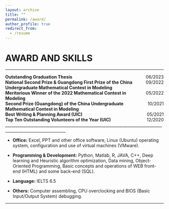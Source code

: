 ```yaml
---
layout: archive
title: ""
permalink: /award/
author_profile: true
redirect_from:
  - /resume
---
```



AWARD AND SKILLS
======
____________________________________________________________________________________________________________

<div style="display: flex; justify-content: space-between;">
    <div style="text-align: left;"><strong>Outstanding Graduation Thesis</strong></div>
    <div style="text-align: right;">06/2023</div>
</div>
<div style="display: flex; justify-content: space-between;">
    <div style="text-align: left;"><strong>National Second Prize & Guangdong First Prize of the China Undergraduate Mathematical Contest in Modeling</strong></div>
    <div style="text-align: right;">09/2022</div>
</div>
<div style="display: flex; justify-content: space-between;">
    <div style="text-align: left;"><strong>Meritorious Winner of the 2022 Mathematical Contest in Modeling</strong></div>
    <div style="text-align: right;">05/2022</div>
</div>
<div style="display: flex; justify-content: space-between;">
    <div style="text-align: left;"><strong>Second Prize (Guangdong) of the China Undergraduate Mathematical Contest in Modeling</strong></div>
    <div style="text-align: right;">10/2021</div>
</div>
<div style="display: flex; justify-content: space-between;">
    <div style="text-align: left;"><strong>Best Writing & Planning Award (UIC)</strong></div>
    <div style="text-align: right;">05/2021</div>
</div>
<div style="display: flex; justify-content: space-between;">
    <div style="text-align: left;"><strong>Top Ten Outstanding Volunteers of the Year (UIC)</strong></div>
    <div style="text-align: right;">12/2020</div>
</div>
____________________________________________________________________________________________________________

* __Office:__ Excel, PPT and other office software, Linux (Ubuntu) operating system, configuration and use of virtual machines (VMware).

* __Programming & Development:__ Python, Matlab, R, JAVA, C++, Deep learning and Heuristic algorithm optimization, Data mining, Object-Oriented Programming, Basic concepts and operations of WEB front-end (HTML) and some back-end (SQL).

* __Language:__ IELTS 6.5

* __Others:__ Computer assembling, CPU overclocking and BIOS (Basic Input/Output System) debugging.

____________________________________________________________________________________________________________












